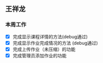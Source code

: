 ## 王祥龙
### 本周工作
- [x] 完成显示课程详情的方法(debug通过)
- [x] 完成显示作业完成情况的方法 (debug通过)
- [x] 完成上传作业（未压缩）的功能
- [x] 完成管理员添加作业的功能